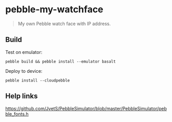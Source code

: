 # pebble-my-watchface

> My own Pebble watch face with IP address.

## Build

Test on emulator:

```
pebble build && pebble install --emulator basalt
```

Deploy to device:

```
pebble install --cloudpebble
```

## Help links

https://github.com/JvetS/PebbleSimulator/blob/master/PebbleSimulator/pebble_fonts.h
